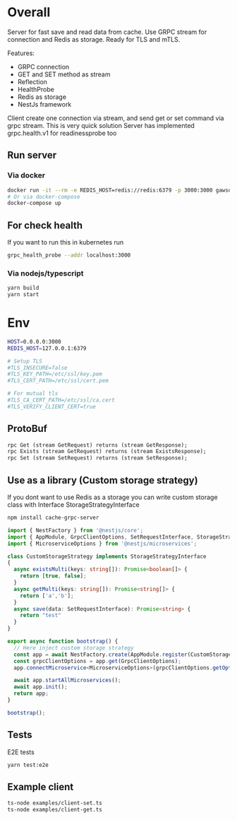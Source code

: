 # Overall
Server for fast save and read data from cache. Use GRPC stream for connection and Redis as storage.
Ready for TLS and mTLS.

Features:
- GRPC connection
- GET and SET method as stream
- Reflection
- HealthProbe
- Redis as storage
- NestJs framework

Client create one connection via stream, and send get or set command via grpc stream. This is very quick solution
Server has implemented grpc.health.v1 for readinessprobe too

## Run server
### Via docker
```sh
docker run -it --rm -e REDIS_HOST=redis://redis:6379 -p 3000:3000 gawsoft/cache-grpc-server
# Or via docker-compose 
docker-compose up
```

## For check health
If you want to run this in kubernetes run 
```sh
grpc_health_probe --addr localhost:3000
```

### Via nodejs/typescript
```sh
yarn build
yarn start
```

# Env
```sh
HOST=0.0.0.0:3000
REDIS_HOST=127.0.0.1:6379

# Setup TLS
#TLS_INSECURE=false
#TLS_KEY_PATH=/etc/ssl/key.pem
#TLS_CERT_PATH=/etc/ssl/cert.pem

# For mutual tls
#TLS_CA_CERT_PATH=/etc/ssl/ca.cert
#TLS_VERIFY_CLIENT_CERT=true

```
## ProtoBuf
```protobuf
rpc Get (stream GetRequest) returns (stream GetResponse);
rpc Exists (stream GetRequest) returns (stream ExistsResponse);
rpc Set (stream SetRequest) returns (stream SetResponse);
```


## Use as a library (Custom storage strategy)
If you dont want to use Redis as a storage you can write custom storage class with Interface StorageStrategyInterface

```sh
npm install cache-grpc-server
```

```typescript
import { NestFactory } from '@nestjs/core';
import { AppModule, GrpcClientOptions, SetRequestInterface, StorageStrategyInterface } from 'cache-grpc-server'
import { MicroserviceOptions } from '@nestjs/microservices';

class CustomStorageStrategy implements StorageStrategyInterface
{
  async existsMulti(keys: string[]): Promise<boolean[]> {
    return [true, false];
  }
  async getMulti(keys: string[]): Promise<string[]> {
    return ['a','b'];
  }
  async save(data: SetRequestInterface): Promise<string> {
    return "test"
  }
}

export async function bootstrap() {
  // Here inject custom storage strategy
  const app = await NestFactory.create(AppModule.register(CustomStorageStrategy));
  const grpcClientOptions = app.get(GrpcClientOptions);
  app.connectMicroservice<MicroserviceOptions>(grpcClientOptions.getOptions());

  await app.startAllMicroservices();
  await app.init();
  return app;
}

bootstrap();

```

## Tests
E2E tests
```sh
yarn test:e2e
```
## Example client

```sh
ts-node examples/client-set.ts
ts-node examples/client-get.ts
```